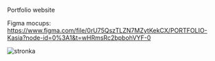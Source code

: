 Portfolio website

Figma mocups:
https://www.figma.com/file/0rU75QszTLZN7MZytKekCX/PORTFOLIO-Kasia?node-id=0%3A1&t=wHRmsRc2bpbohVYF-0

![stronka](https://user-images.githubusercontent.com/49921687/212478386-9dc835af-bff7-4d6c-900a-14681586c0df.gif)
